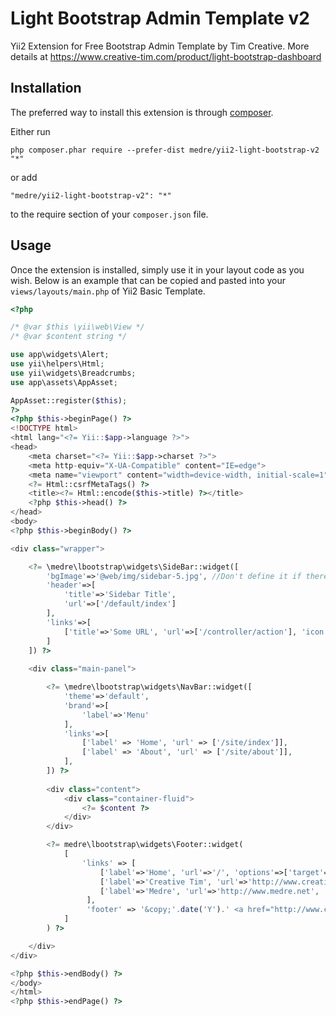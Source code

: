 Light Bootstrap Admin Template v2
==============================
Yii2 Extension for Free Bootstrap Admin Template by Tim Creative. More details at https://www.creative-tim.com/product/light-bootstrap-dashboard

Installation
------------

The preferred way to install this extension is through [composer](http://getcomposer.org/download/).

Either run

```
php composer.phar require --prefer-dist medre/yii2-light-bootstrap-v2 "*"
```

or add

```
"medre/yii2-light-bootstrap-v2": "*"
```

to the require section of your `composer.json` file.


Usage
-----

Once the extension is installed, simply use it in your layout code as you wish. Below is an example that can be copied and pasted into your `views/layouts/main.php` of Yii2 Basic Template.

```php
<?php

/* @var $this \yii\web\View */
/* @var $content string */

use app\widgets\Alert;
use yii\helpers\Html;
use yii\widgets\Breadcrumbs;
use app\assets\AppAsset;

AppAsset::register($this);
?>
<?php $this->beginPage() ?>
<!DOCTYPE html>
<html lang="<?= Yii::$app->language ?>">
<head>
    <meta charset="<?= Yii::$app->charset ?>">
    <meta http-equiv="X-UA-Compatible" content="IE=edge">
    <meta name="viewport" content="width=device-width, initial-scale=1">
    <?= Html::csrfMetaTags() ?>
    <title><?= Html::encode($this->title) ?></title>
    <?php $this->head() ?>
</head>
<body>
<?php $this->beginBody() ?>

<div class="wrapper">

    <?= \medre\lbootstrap\widgets\SideBar::widget([
        'bgImage'=>'@web/img/sidebar-5.jpg', //Don't define it if there is none
        'header'=>[
            'title'=>'Sidebar Title',
            'url'=>['/default/index']
        ],
        'links'=>[
            ['title'=>'Some URL', 'url'=>['/controller/action'], 'icon'=>'users']
        ]
    ]) ?>
    
    <div class="main-panel">

        <?= \medre\lbootstrap\widgets\NavBar::widget([
            'theme'=>'default',
            'brand'=>[
                'label'=>'Menu'
            ],
            'links'=>[
                ['label' => 'Home', 'url' => ['/site/index']],
                ['label' => 'About', 'url' => ['/site/about']],
            ],
		]) ?>
                
        <div class="content">
            <div class="container-fluid">
                <?= $content ?>
            </div>
        </div>

        <?= medre\lbootstrap\widgets\Footer::widget(
            [
                'links' => [
                    ['label'=>'Home', 'url'=>'/', 'options'=>['target'=>'_blank']],
                    ['label'=>'Creative Tim', 'url'=>'http://www.creative-tim.com', 'options'=>['target'=>'_blank']],
                    ['label'=>'Medre', 'url'=>'http://www.medre.net', 'options'=>['target'=>'_blank']]
                 ],
                 'footer' => '&copy;'.date('Y').' <a href="http://www.creative-tim.com">Creative Tim</a>, made with love for a better web'
            ]
        ) ?>

    </div>
</div>

<?php $this->endBody() ?>
</body>
</html>
<?php $this->endPage() ?>

```